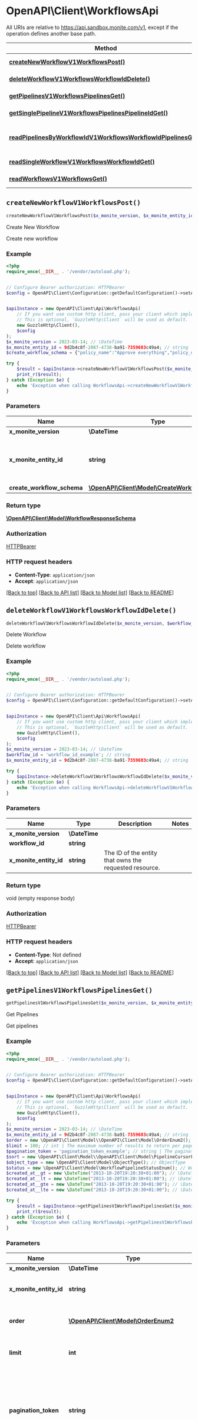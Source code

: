 # OpenAPI\Client\WorkflowsApi

All URIs are relative to https://api.sandbox.monite.com/v1, except if the operation defines another base path.

| Method | HTTP request | Description |
| ------------- | ------------- | ------------- |
| [**createNewWorkflowV1WorkflowsPost()**](WorkflowsApi.md#createNewWorkflowV1WorkflowsPost) | **POST** /workflows | Create New Workflow |
| [**deleteWorkflowV1WorkflowsWorkflowIdDelete()**](WorkflowsApi.md#deleteWorkflowV1WorkflowsWorkflowIdDelete) | **DELETE** /workflows/{workflow_id} | Delete Workflow |
| [**getPipelinesV1WorkflowsPipelinesGet()**](WorkflowsApi.md#getPipelinesV1WorkflowsPipelinesGet) | **GET** /workflows/pipelines | Get Pipelines |
| [**getSinglePipelineV1WorkflowsPipelinesPipelineIdGet()**](WorkflowsApi.md#getSinglePipelineV1WorkflowsPipelinesPipelineIdGet) | **GET** /workflows/pipelines/{pipeline_id} | Get Single Pipeline |
| [**readPipelinesByWorkflowIdV1WorkflowsWorkflowIdPipelinesGet()**](WorkflowsApi.md#readPipelinesByWorkflowIdV1WorkflowsWorkflowIdPipelinesGet) | **GET** /workflows/{workflow_id}/pipelines | Read Pipelines By Workflow Id |
| [**readSingleWorkflowV1WorkflowsWorkflowIdGet()**](WorkflowsApi.md#readSingleWorkflowV1WorkflowsWorkflowIdGet) | **GET** /workflows/{workflow_id} | Read Single Workflow |
| [**readWorkflowsV1WorkflowsGet()**](WorkflowsApi.md#readWorkflowsV1WorkflowsGet) | **GET** /workflows | Read Workflows |


## `createNewWorkflowV1WorkflowsPost()`

```php
createNewWorkflowV1WorkflowsPost($x_monite_version, $x_monite_entity_id, $create_workflow_schema): \OpenAPI\Client\Model\WorkflowResponseSchema
```

Create New Workflow

Create new workflow

### Example

```php
<?php
require_once(__DIR__ . '/vendor/autoload.php');


// Configure Bearer authorization: HTTPBearer
$config = OpenAPI\Client\Configuration::getDefaultConfiguration()->setAccessToken('YOUR_ACCESS_TOKEN');


$apiInstance = new OpenAPI\Client\Api\WorkflowsApi(
    // If you want use custom http client, pass your client which implements `GuzzleHttp\ClientInterface`.
    // This is optional, `GuzzleHttp\Client` will be used as default.
    new GuzzleHttp\Client(),
    $config
);
$x_monite_version = 2023-03-14; // \DateTime
$x_monite_entity_id = 9d2b4c8f-2087-4738-ba91-7359683c49a4; // string | The ID of the entity that owns the requested resource.
$create_workflow_schema = {"policy_name":"Approve everything","policy_description":"All newly added payables require a finance manager's approval","workflow":{"trigger":{"version":1,"object_type":"payable","action":"create","currency":"EUR"},"functions":[{"call":{"method":"Payables.request_approval_by_entity_user","params":{"entity_user_ids":["5f3196d2-48ce-4c1e-b29e-c3e5d1fb7a13"]}}}]}}; // \OpenAPI\Client\Model\CreateWorkflowSchema

try {
    $result = $apiInstance->createNewWorkflowV1WorkflowsPost($x_monite_version, $x_monite_entity_id, $create_workflow_schema);
    print_r($result);
} catch (Exception $e) {
    echo 'Exception when calling WorkflowsApi->createNewWorkflowV1WorkflowsPost: ', $e->getMessage(), PHP_EOL;
}
```

### Parameters

| Name | Type | Description  | Notes |
| ------------- | ------------- | ------------- | ------------- |
| **x_monite_version** | **\DateTime**|  | |
| **x_monite_entity_id** | **string**| The ID of the entity that owns the requested resource. | |
| **create_workflow_schema** | [**\OpenAPI\Client\Model\CreateWorkflowSchema**](../Model/CreateWorkflowSchema.md)|  | |

### Return type

[**\OpenAPI\Client\Model\WorkflowResponseSchema**](../Model/WorkflowResponseSchema.md)

### Authorization

[HTTPBearer](../../README.md#HTTPBearer)

### HTTP request headers

- **Content-Type**: `application/json`
- **Accept**: `application/json`

[[Back to top]](#) [[Back to API list]](../../README.md#endpoints)
[[Back to Model list]](../../README.md#models)
[[Back to README]](../../README.md)

## `deleteWorkflowV1WorkflowsWorkflowIdDelete()`

```php
deleteWorkflowV1WorkflowsWorkflowIdDelete($x_monite_version, $workflow_id, $x_monite_entity_id)
```

Delete Workflow

Delete workflow

### Example

```php
<?php
require_once(__DIR__ . '/vendor/autoload.php');


// Configure Bearer authorization: HTTPBearer
$config = OpenAPI\Client\Configuration::getDefaultConfiguration()->setAccessToken('YOUR_ACCESS_TOKEN');


$apiInstance = new OpenAPI\Client\Api\WorkflowsApi(
    // If you want use custom http client, pass your client which implements `GuzzleHttp\ClientInterface`.
    // This is optional, `GuzzleHttp\Client` will be used as default.
    new GuzzleHttp\Client(),
    $config
);
$x_monite_version = 2023-03-14; // \DateTime
$workflow_id = 'workflow_id_example'; // string
$x_monite_entity_id = 9d2b4c8f-2087-4738-ba91-7359683c49a4; // string | The ID of the entity that owns the requested resource.

try {
    $apiInstance->deleteWorkflowV1WorkflowsWorkflowIdDelete($x_monite_version, $workflow_id, $x_monite_entity_id);
} catch (Exception $e) {
    echo 'Exception when calling WorkflowsApi->deleteWorkflowV1WorkflowsWorkflowIdDelete: ', $e->getMessage(), PHP_EOL;
}
```

### Parameters

| Name | Type | Description  | Notes |
| ------------- | ------------- | ------------- | ------------- |
| **x_monite_version** | **\DateTime**|  | |
| **workflow_id** | **string**|  | |
| **x_monite_entity_id** | **string**| The ID of the entity that owns the requested resource. | |

### Return type

void (empty response body)

### Authorization

[HTTPBearer](../../README.md#HTTPBearer)

### HTTP request headers

- **Content-Type**: Not defined
- **Accept**: `application/json`

[[Back to top]](#) [[Back to API list]](../../README.md#endpoints)
[[Back to Model list]](../../README.md#models)
[[Back to README]](../../README.md)

## `getPipelinesV1WorkflowsPipelinesGet()`

```php
getPipelinesV1WorkflowsPipelinesGet($x_monite_version, $x_monite_entity_id, $order, $limit, $pagination_token, $sort, $object_type, $status, $created_at__gt, $created_at__lt, $created_at__gte, $created_at__lte): \OpenAPI\Client\Model\PipelinesPaginationResponse
```

Get Pipelines

Get pipelines

### Example

```php
<?php
require_once(__DIR__ . '/vendor/autoload.php');


// Configure Bearer authorization: HTTPBearer
$config = OpenAPI\Client\Configuration::getDefaultConfiguration()->setAccessToken('YOUR_ACCESS_TOKEN');


$apiInstance = new OpenAPI\Client\Api\WorkflowsApi(
    // If you want use custom http client, pass your client which implements `GuzzleHttp\ClientInterface`.
    // This is optional, `GuzzleHttp\Client` will be used as default.
    new GuzzleHttp\Client(),
    $config
);
$x_monite_version = 2023-03-14; // \DateTime
$x_monite_entity_id = 9d2b4c8f-2087-4738-ba91-7359683c49a4; // string | The ID of the entity that owns the requested resource.
$order = new \OpenAPI\Client\Model\\OpenAPI\Client\Model\OrderEnum2(); // \OpenAPI\Client\Model\OrderEnum2 | Sort order: `asc` (ascending) or `desc` (descending).
$limit = 100; // int | The maximum number of results to return per page.
$pagination_token = 'pagination_token_example'; // string | The pagination token to access the next or previous page of results. If `pagination_token` is specified, the `sort`, `order`, and filtering parameters are ignored.
$sort = new \OpenAPI\Client\Model\\OpenAPI\Client\Model\PipelineCursorFields(); // \OpenAPI\Client\Model\PipelineCursorFields | The field by which the results will be sorted.
$object_type = new \OpenAPI\Client\Model\ObjectType(); // ObjectType
$status = new \OpenAPI\Client\Model\WorkflowPipelineStatusEnum(); // WorkflowPipelineStatusEnum
$created_at__gt = new \DateTime("2013-10-20T19:20:30+01:00"); // \DateTime
$created_at__lt = new \DateTime("2013-10-20T19:20:30+01:00"); // \DateTime
$created_at__gte = new \DateTime("2013-10-20T19:20:30+01:00"); // \DateTime
$created_at__lte = new \DateTime("2013-10-20T19:20:30+01:00"); // \DateTime

try {
    $result = $apiInstance->getPipelinesV1WorkflowsPipelinesGet($x_monite_version, $x_monite_entity_id, $order, $limit, $pagination_token, $sort, $object_type, $status, $created_at__gt, $created_at__lt, $created_at__gte, $created_at__lte);
    print_r($result);
} catch (Exception $e) {
    echo 'Exception when calling WorkflowsApi->getPipelinesV1WorkflowsPipelinesGet: ', $e->getMessage(), PHP_EOL;
}
```

### Parameters

| Name | Type | Description  | Notes |
| ------------- | ------------- | ------------- | ------------- |
| **x_monite_version** | **\DateTime**|  | |
| **x_monite_entity_id** | **string**| The ID of the entity that owns the requested resource. | |
| **order** | [**\OpenAPI\Client\Model\OrderEnum2**](../Model/.md)| Sort order: &#x60;asc&#x60; (ascending) or &#x60;desc&#x60; (descending). | [optional] |
| **limit** | **int**| The maximum number of results to return per page. | [optional] [default to 100] |
| **pagination_token** | **string**| The pagination token to access the next or previous page of results. If &#x60;pagination_token&#x60; is specified, the &#x60;sort&#x60;, &#x60;order&#x60;, and filtering parameters are ignored. | [optional] |
| **sort** | [**\OpenAPI\Client\Model\PipelineCursorFields**](../Model/.md)| The field by which the results will be sorted. | [optional] |
| **object_type** | [**ObjectType**](../Model/.md)|  | [optional] |
| **status** | [**WorkflowPipelineStatusEnum**](../Model/.md)|  | [optional] |
| **created_at__gt** | **\DateTime**|  | [optional] |
| **created_at__lt** | **\DateTime**|  | [optional] |
| **created_at__gte** | **\DateTime**|  | [optional] |
| **created_at__lte** | **\DateTime**|  | [optional] |

### Return type

[**\OpenAPI\Client\Model\PipelinesPaginationResponse**](../Model/PipelinesPaginationResponse.md)

### Authorization

[HTTPBearer](../../README.md#HTTPBearer)

### HTTP request headers

- **Content-Type**: Not defined
- **Accept**: `application/json`

[[Back to top]](#) [[Back to API list]](../../README.md#endpoints)
[[Back to Model list]](../../README.md#models)
[[Back to README]](../../README.md)

## `getSinglePipelineV1WorkflowsPipelinesPipelineIdGet()`

```php
getSinglePipelineV1WorkflowsPipelinesPipelineIdGet($x_monite_version, $pipeline_id, $x_monite_entity_id): \OpenAPI\Client\Model\PipelineResponseSchema
```

Get Single Pipeline

Get pipeline

### Example

```php
<?php
require_once(__DIR__ . '/vendor/autoload.php');


// Configure Bearer authorization: HTTPBearer
$config = OpenAPI\Client\Configuration::getDefaultConfiguration()->setAccessToken('YOUR_ACCESS_TOKEN');


$apiInstance = new OpenAPI\Client\Api\WorkflowsApi(
    // If you want use custom http client, pass your client which implements `GuzzleHttp\ClientInterface`.
    // This is optional, `GuzzleHttp\Client` will be used as default.
    new GuzzleHttp\Client(),
    $config
);
$x_monite_version = 2023-03-14; // \DateTime
$pipeline_id = 'pipeline_id_example'; // string
$x_monite_entity_id = 9d2b4c8f-2087-4738-ba91-7359683c49a4; // string | The ID of the entity that owns the requested resource.

try {
    $result = $apiInstance->getSinglePipelineV1WorkflowsPipelinesPipelineIdGet($x_monite_version, $pipeline_id, $x_monite_entity_id);
    print_r($result);
} catch (Exception $e) {
    echo 'Exception when calling WorkflowsApi->getSinglePipelineV1WorkflowsPipelinesPipelineIdGet: ', $e->getMessage(), PHP_EOL;
}
```

### Parameters

| Name | Type | Description  | Notes |
| ------------- | ------------- | ------------- | ------------- |
| **x_monite_version** | **\DateTime**|  | |
| **pipeline_id** | **string**|  | |
| **x_monite_entity_id** | **string**| The ID of the entity that owns the requested resource. | |

### Return type

[**\OpenAPI\Client\Model\PipelineResponseSchema**](../Model/PipelineResponseSchema.md)

### Authorization

[HTTPBearer](../../README.md#HTTPBearer)

### HTTP request headers

- **Content-Type**: Not defined
- **Accept**: `application/json`

[[Back to top]](#) [[Back to API list]](../../README.md#endpoints)
[[Back to Model list]](../../README.md#models)
[[Back to README]](../../README.md)

## `readPipelinesByWorkflowIdV1WorkflowsWorkflowIdPipelinesGet()`

```php
readPipelinesByWorkflowIdV1WorkflowsWorkflowIdPipelinesGet($x_monite_version, $workflow_id, $x_monite_entity_id): \OpenAPI\Client\Model\PipelineResponseSchema[]
```

Read Pipelines By Workflow Id

Get pipelines by workflow ID

### Example

```php
<?php
require_once(__DIR__ . '/vendor/autoload.php');


// Configure Bearer authorization: HTTPBearer
$config = OpenAPI\Client\Configuration::getDefaultConfiguration()->setAccessToken('YOUR_ACCESS_TOKEN');


$apiInstance = new OpenAPI\Client\Api\WorkflowsApi(
    // If you want use custom http client, pass your client which implements `GuzzleHttp\ClientInterface`.
    // This is optional, `GuzzleHttp\Client` will be used as default.
    new GuzzleHttp\Client(),
    $config
);
$x_monite_version = 2023-03-14; // \DateTime
$workflow_id = 'workflow_id_example'; // string
$x_monite_entity_id = 9d2b4c8f-2087-4738-ba91-7359683c49a4; // string | The ID of the entity that owns the requested resource.

try {
    $result = $apiInstance->readPipelinesByWorkflowIdV1WorkflowsWorkflowIdPipelinesGet($x_monite_version, $workflow_id, $x_monite_entity_id);
    print_r($result);
} catch (Exception $e) {
    echo 'Exception when calling WorkflowsApi->readPipelinesByWorkflowIdV1WorkflowsWorkflowIdPipelinesGet: ', $e->getMessage(), PHP_EOL;
}
```

### Parameters

| Name | Type | Description  | Notes |
| ------------- | ------------- | ------------- | ------------- |
| **x_monite_version** | **\DateTime**|  | |
| **workflow_id** | **string**|  | |
| **x_monite_entity_id** | **string**| The ID of the entity that owns the requested resource. | |

### Return type

[**\OpenAPI\Client\Model\PipelineResponseSchema[]**](../Model/PipelineResponseSchema.md)

### Authorization

[HTTPBearer](../../README.md#HTTPBearer)

### HTTP request headers

- **Content-Type**: Not defined
- **Accept**: `application/json`

[[Back to top]](#) [[Back to API list]](../../README.md#endpoints)
[[Back to Model list]](../../README.md#models)
[[Back to README]](../../README.md)

## `readSingleWorkflowV1WorkflowsWorkflowIdGet()`

```php
readSingleWorkflowV1WorkflowsWorkflowIdGet($x_monite_version, $workflow_id, $x_monite_entity_id): \OpenAPI\Client\Model\WorkflowResponseSchema
```

Read Single Workflow

Get workflow

### Example

```php
<?php
require_once(__DIR__ . '/vendor/autoload.php');


// Configure Bearer authorization: HTTPBearer
$config = OpenAPI\Client\Configuration::getDefaultConfiguration()->setAccessToken('YOUR_ACCESS_TOKEN');


$apiInstance = new OpenAPI\Client\Api\WorkflowsApi(
    // If you want use custom http client, pass your client which implements `GuzzleHttp\ClientInterface`.
    // This is optional, `GuzzleHttp\Client` will be used as default.
    new GuzzleHttp\Client(),
    $config
);
$x_monite_version = 2023-03-14; // \DateTime
$workflow_id = 'workflow_id_example'; // string
$x_monite_entity_id = 9d2b4c8f-2087-4738-ba91-7359683c49a4; // string | The ID of the entity that owns the requested resource.

try {
    $result = $apiInstance->readSingleWorkflowV1WorkflowsWorkflowIdGet($x_monite_version, $workflow_id, $x_monite_entity_id);
    print_r($result);
} catch (Exception $e) {
    echo 'Exception when calling WorkflowsApi->readSingleWorkflowV1WorkflowsWorkflowIdGet: ', $e->getMessage(), PHP_EOL;
}
```

### Parameters

| Name | Type | Description  | Notes |
| ------------- | ------------- | ------------- | ------------- |
| **x_monite_version** | **\DateTime**|  | |
| **workflow_id** | **string**|  | |
| **x_monite_entity_id** | **string**| The ID of the entity that owns the requested resource. | |

### Return type

[**\OpenAPI\Client\Model\WorkflowResponseSchema**](../Model/WorkflowResponseSchema.md)

### Authorization

[HTTPBearer](../../README.md#HTTPBearer)

### HTTP request headers

- **Content-Type**: Not defined
- **Accept**: `application/json`

[[Back to top]](#) [[Back to API list]](../../README.md#endpoints)
[[Back to Model list]](../../README.md#models)
[[Back to README]](../../README.md)

## `readWorkflowsV1WorkflowsGet()`

```php
readWorkflowsV1WorkflowsGet($x_monite_version, $x_monite_entity_id, $order, $limit, $pagination_token, $sort, $object_type, $action, $policy_name, $policy_name__contains, $policy_name__icontains, $created_by, $created_at__gt, $created_at__lt, $created_at__gte, $created_at__lte, $updated_at, $updated_at__gt, $updated_at__lt, $updated_at__gte, $updated_at__lte): \OpenAPI\Client\Model\WorkflowsPaginationResponse
```

Read Workflows

Get workflows

### Example

```php
<?php
require_once(__DIR__ . '/vendor/autoload.php');


// Configure Bearer authorization: HTTPBearer
$config = OpenAPI\Client\Configuration::getDefaultConfiguration()->setAccessToken('YOUR_ACCESS_TOKEN');


$apiInstance = new OpenAPI\Client\Api\WorkflowsApi(
    // If you want use custom http client, pass your client which implements `GuzzleHttp\ClientInterface`.
    // This is optional, `GuzzleHttp\Client` will be used as default.
    new GuzzleHttp\Client(),
    $config
);
$x_monite_version = 2023-03-14; // \DateTime
$x_monite_entity_id = 9d2b4c8f-2087-4738-ba91-7359683c49a4; // string | The ID of the entity that owns the requested resource.
$order = new \OpenAPI\Client\Model\\OpenAPI\Client\Model\OrderEnum2(); // \OpenAPI\Client\Model\OrderEnum2 | Sort order: `asc` (ascending) or `desc` (descending).
$limit = 100; // int | The maximum number of results to return per page.
$pagination_token = 'pagination_token_example'; // string | The pagination token to access the next or previous page of results. If `pagination_token` is specified, the `sort`, `order`, and filtering parameters are ignored.
$sort = new \OpenAPI\Client\Model\\OpenAPI\Client\Model\WorkflowCursorFields(); // \OpenAPI\Client\Model\WorkflowCursorFields | The field by which the results will be sorted.
$object_type = new \OpenAPI\Client\Model\ObjectType(); // ObjectType
$action = new \OpenAPI\Client\Model\ActionEnum(); // ActionEnum
$policy_name = 'policy_name_example'; // string
$policy_name__contains = 'policy_name__contains_example'; // string
$policy_name__icontains = 'policy_name__icontains_example'; // string
$created_by = 'created_by_example'; // string
$created_at__gt = new \DateTime("2013-10-20T19:20:30+01:00"); // \DateTime
$created_at__lt = new \DateTime("2013-10-20T19:20:30+01:00"); // \DateTime
$created_at__gte = new \DateTime("2013-10-20T19:20:30+01:00"); // \DateTime
$created_at__lte = new \DateTime("2013-10-20T19:20:30+01:00"); // \DateTime
$updated_at = new \DateTime("2013-10-20T19:20:30+01:00"); // \DateTime
$updated_at__gt = new \DateTime("2013-10-20T19:20:30+01:00"); // \DateTime
$updated_at__lt = new \DateTime("2013-10-20T19:20:30+01:00"); // \DateTime
$updated_at__gte = new \DateTime("2013-10-20T19:20:30+01:00"); // \DateTime
$updated_at__lte = new \DateTime("2013-10-20T19:20:30+01:00"); // \DateTime

try {
    $result = $apiInstance->readWorkflowsV1WorkflowsGet($x_monite_version, $x_monite_entity_id, $order, $limit, $pagination_token, $sort, $object_type, $action, $policy_name, $policy_name__contains, $policy_name__icontains, $created_by, $created_at__gt, $created_at__lt, $created_at__gte, $created_at__lte, $updated_at, $updated_at__gt, $updated_at__lt, $updated_at__gte, $updated_at__lte);
    print_r($result);
} catch (Exception $e) {
    echo 'Exception when calling WorkflowsApi->readWorkflowsV1WorkflowsGet: ', $e->getMessage(), PHP_EOL;
}
```

### Parameters

| Name | Type | Description  | Notes |
| ------------- | ------------- | ------------- | ------------- |
| **x_monite_version** | **\DateTime**|  | |
| **x_monite_entity_id** | **string**| The ID of the entity that owns the requested resource. | |
| **order** | [**\OpenAPI\Client\Model\OrderEnum2**](../Model/.md)| Sort order: &#x60;asc&#x60; (ascending) or &#x60;desc&#x60; (descending). | [optional] |
| **limit** | **int**| The maximum number of results to return per page. | [optional] [default to 100] |
| **pagination_token** | **string**| The pagination token to access the next or previous page of results. If &#x60;pagination_token&#x60; is specified, the &#x60;sort&#x60;, &#x60;order&#x60;, and filtering parameters are ignored. | [optional] |
| **sort** | [**\OpenAPI\Client\Model\WorkflowCursorFields**](../Model/.md)| The field by which the results will be sorted. | [optional] |
| **object_type** | [**ObjectType**](../Model/.md)|  | [optional] |
| **action** | [**ActionEnum**](../Model/.md)|  | [optional] |
| **policy_name** | **string**|  | [optional] |
| **policy_name__contains** | **string**|  | [optional] |
| **policy_name__icontains** | **string**|  | [optional] |
| **created_by** | **string**|  | [optional] |
| **created_at__gt** | **\DateTime**|  | [optional] |
| **created_at__lt** | **\DateTime**|  | [optional] |
| **created_at__gte** | **\DateTime**|  | [optional] |
| **created_at__lte** | **\DateTime**|  | [optional] |
| **updated_at** | **\DateTime**|  | [optional] |
| **updated_at__gt** | **\DateTime**|  | [optional] |
| **updated_at__lt** | **\DateTime**|  | [optional] |
| **updated_at__gte** | **\DateTime**|  | [optional] |
| **updated_at__lte** | **\DateTime**|  | [optional] |

### Return type

[**\OpenAPI\Client\Model\WorkflowsPaginationResponse**](../Model/WorkflowsPaginationResponse.md)

### Authorization

[HTTPBearer](../../README.md#HTTPBearer)

### HTTP request headers

- **Content-Type**: Not defined
- **Accept**: `application/json`

[[Back to top]](#) [[Back to API list]](../../README.md#endpoints)
[[Back to Model list]](../../README.md#models)
[[Back to README]](../../README.md)
